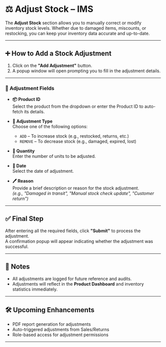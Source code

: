 # ⚖️ Adjust Stock – IMS

The **Adjust Stock** section allows you to manually correct or modify inventory stock levels. Whether due to damaged items, miscounts, or restocking, you can keep your inventory data accurate and up-to-date.

---

## ➕ How to Add a Stock Adjustment

1. Click on the **"Add Adjustment"** button.
2. A popup window will open prompting you to fill in the adjustment details.

---

### 📝 Adjustment Fields

- **📦 Product ID**  
  Select the product from the dropdown or enter the Product ID to auto-fetch its details.

- **🔄 Adjustment Type**  
  Choose one of the following options:
  - `ADD` – To increase stock (e.g., restocked, returns, etc.)
  - `REMOVE` – To decrease stock (e.g., damaged, expired, lost)

- **🔢 Quantity**  
  Enter the number of units to be adjusted.

- **📅 Date**  
  Select the date of adjustment.

- **🖊️ Reason**  
  Provide a brief description or reason for the stock adjustment.  
  *(e.g., "Damaged in transit", "Manual stock check update", "Customer return")*

---

## ✅ Final Step

After entering all the required fields, click **"Submit"** to process the adjustment.  
A confirmation popup will appear indicating whether the adjustment was successful.

---

## 📌 Notes

- All adjustments are logged for future reference and audits.
- Adjustments will reflect in the **Product Dashboard** and inventory statistics immediately.

---

## 🛠️ Upcoming Enhancements

- PDF report generation for adjustments
- Auto-triggered adjustments from Sales/Returns
- Role-based access for adjustment permissions

---

